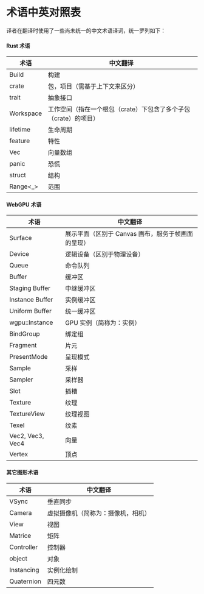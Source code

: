 # 术语中英对照表
译者在翻译时使用了一些尚未统一的中文术语译词，统一罗列如下：

#### Rust 术语
 术语 | 中文翻译  
 --- | --- 
 Build | 构建
 crate | 包，项目（需基于上下文来区分）
 trait | 抽象接口
 Workspace | ⼯作空间（指在⼀个根包（crate）下包含了多个⼦包（crate）的项目）
 lifetime | 生命周期
 feature | 特性
 Vec | 向量数组
 panic | 恐慌
 struct | 结构
 Range<_> |范围


#### WebGPU 术语
 术语 | 中文翻译  
 --- | --- 
 Surface | 展示平面（区别于 Canvas 画布，服务于帧画面的呈现）
 Device | 逻辑设备（区别于物理设备）
 Queue | 命令队列
 Buffer | 缓冲区
 Staging Buffer | 中继缓冲区
 Instance Buffer | 实例缓冲区
 Uniform Buffer | 统一缓冲区
 wgpu::Instance | GPU 实例（简称为：实例）
 BindGroup | 绑定组
 Fragment | 片元
 PresentMode | 呈现模式
 Sample | 采样
 Sampler | 采样器
 Slot | 插槽
 Texture | 纹理
 TextureView | 纹理视图
 Texel | 纹素
 Vec2, Vec3, Vec4 | 向量
 Vertex | 顶点

 #### 其它图形术语
 术语 | 中文翻译  
 --- | --- 
 VSync | 垂直同步
 Camera | 虚拟摄像机（简称为：摄像机，相机）
 View | 视图
 Matrice | 矩阵
 Controller | 控制器
 object | 对象
 Instancing | 实例化绘制
 Quaternion | 四元数 

 





